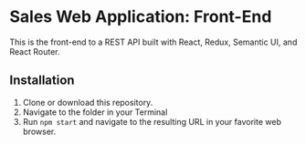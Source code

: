 # Sales Web Application: Front-End

This is the front-end to a REST API built with React, Redux, Semantic UI, and React Router.

## Installation
1. Clone or download this repository.
2. Navigate to the folder in your Terminal 
3. Run `npm start` and navigate to the resulting URL in your favorite web browser.
